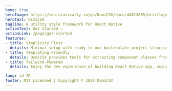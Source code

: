 ```yaml
---
home: true
heroImage: https://cdn.statically.io/gh/OsmiCSX/docs/44013885/dist/logo.png
heroText: OsmiCSX
tagline: A utility style framework for React Native
actionText: Get Started →
actionLink: /page/get-started
features:
- title: Simplicity First
  details: Minimal setup with ready to use boilerplate project structure helps you focus on your style.
- title: Templating Friendly
  details: OsmiCSX provides tools for extracting component classes from repeated utility patterns, making it easy to update multiple instances of a component from one place.
- title: Tailwind-Powered
  details: Enjoy the dev experience of building React Native app, using reusable classes, and easy implementing with Tailwind.

lang: id-ID
footer: MIT Licensed | Copyright © 2020 OsmiCSX
---
```



